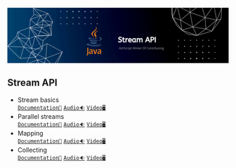 ![Stream API](../Assets/Stream%20API.png)


## Stream API

- Stream basics<br>
  [`Documentation📃`]()
  [`Audio🔉`]()
  [`Video🖥️`]()
- Parallel streams<br>
  [`Documentation📃`]()
  [`Audio🔉`]()
  [`Video🖥️`]()
- Mapping<br>
  [`Documentation📃`]()
  [`Audio🔉`]()
  [`Video🖥️`]()
- Collecting<br>
  [`Documentation📃`]()
  [`Audio🔉`]()
  [`Video🖥️`]()